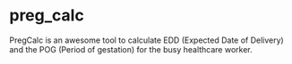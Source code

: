 # preg_calc

PregCalc is an awesome tool to calculate EDD (Expected Date of Delivery) and the POG (Period of gestation) for the busy healthcare worker.
